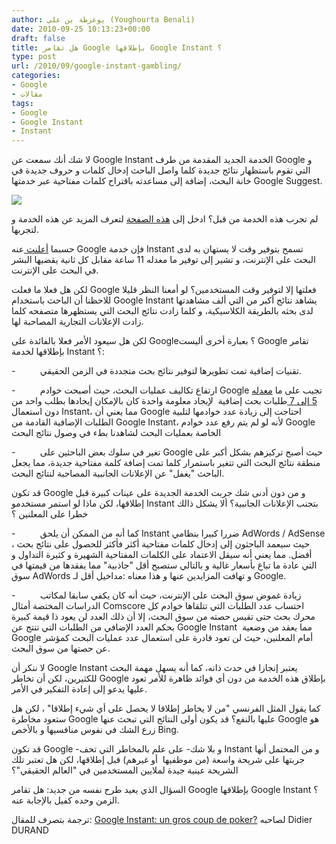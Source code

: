 ```yaml
---
author: يوغرطة بن علي (Youghourta Benali)
date: 2010-09-25 10:13:23+00:00
draft: false
title: هل تقامر Google بإطلاقها Google Instant ؟
type: post
url: /2010/09/google-instant-gambling/
categories:
- Google
- مقالات
tags:
- Google
- Google Instant
- Instant
---
```


لا شك أنك سمعت عن Google Instant الخدمة الجديد المقدمة من طرف Google و التي تقوم باستظهار نتائج جديدة كلما واصل الباحث إدخال كلمات و حروف جديدة في خانة البحث، إضافة إلى مساعدته باقتراح كلمات مفتاحية عبر خدمتها Google Suggest.

[![](http://socialmedia4arab.com/wp-content/uploads/2010/09/google_chocolate_poker_chips.jpg)
](http://socialmedia4arab.com/2010/09/google-instant-gambling/)

لم تجرب هذه الخدمة من قبل؟ ادخل إلى [هذه الصفحة](http://www.google.com/instant/) لتعرف المزيد عن هذه الخدمة و لتجربها.

حسبما [أعلنت ](http://googleblog.blogspot.com/2010/09/search-now-faster-than-speed-of-type.html)عنه Google فإن خدمة Instant تسمح بتوفير وقت لا يستهان به لدى البحث على الإنترنت، و تشير إلى توفير ما معدله 11 ساعة مقابل كل ثانية يقضيها البشر في البحث على الإنترنت.

لكن هل فعلا ما فعلت Google فعلتها إلا لتوفير وقت المستخدمين؟ لو أمعنا النظر قليلا للاحظنا أن الباحث باستخدام Google Instant يشاهد نتائج أكبر من التي ألف مشاهدتها لدى بحثه بالطريقة الكلاسيكية، و كلما زادت نتائج البحث التي يستظهرها متصفحه كلما زادت الإعلانات التجارية المصاحبة لها.

لكن هل سيعود الأمر فعلا بالفائدة على Google؟ بعبارة أخرى أليست Google تقامر بإطلاقها لخدمة Instant ؟:

<!-- more -->

-          تقنيات إضافية تمت تطويرها لتوفير نتائج بحث متجددة في الزمن الحقيقي.

-          ارتفاع تكاليف عمليات البحث، حيث أصبحت خوادم Google تجيب على ما [معدله 5 إلى 7 ](http://googleblog.blogspot.com/2010/09/google-instant-behind-scenes.html) طلبات بحث إضافية  لإيجاد معلومة واحدة كان بالإمكان إيجادها بطلب واحد من دون استعمال Instant، مما يعني أن Google احتاجت إلى زيادة عدد خوادمها لتلبية الطلبات الإضافية القادمة من Google Instant، لأنه لو لم يتم رفع عدد خوادم Google الخاصة بعمليات البحث لشاهدنا بطء في وصول نتائج البحث

-          تغير في سلوك بعض الباحثين على Google حيث أصبح تركيزهم بشكل أكبر على منطقة نتائج البحث التي تتغير باستمرار كلما تمت إضافة كلمة مفتاحية جديدة، مما يجعل الباحث "يغفل" عن الإعلانات الجانبية المصاحبة لنتائج البحث.

قد تكون Google و من دون أدنى شك جربت الخدمة الجديدة على عينات كبيرة قبل إطلاقها، لكن ماذا لو استمر مستخدمو Instant بتجنب الإعلانات الجانبية؟ ألا يشكل ذالك خطرا على المعلنين ؟

-          كما أنه من الممكن أن يلحق Instant ضررا كبيرا بنظامي AdWords / AdSense ، حيث سيعمد الباحثون إلى إدخال كلمات مفتاحية أكثر فأكثر للحصول على نتائج بحث أفضل. مما يعني أنه سيقل الاعتماد على الكلمات المفتاحية الشهيرة و كثيرة التداول و التي عادة ما تباع بأسعار غالية و بالتالي ستصبح أقل "جاذبية" مما يفقدها من قيمتها في سوق AdWords و تهافت المزايدين عنها و هذا معناه :مداخيل أقل لـ Google.

-          زيادة غموض سوق البحث على الإنترنت، حيث أنه كان يكفي سابقا لمكاتب الدراسات المختصة أمثال Comscore احتساب عدد الطلبات التي تتلقاها خوادم كل محرك بحث حتى تقيس حصته من سوق البحث، إلا أن ذلك العدد لن يعود ذا قيمة كبيرة بحكم العدد الإضافي من الطلبات التي تنتج عن Google Instant  مما يعقد من وضعية Google أمام المعلنين، حيث لن تعود قادرة على استعمال عدد عمليات البحث كمؤشر عن حصتها من سوق البحث.

لا ننكر أن Google Instant يعتبر إنجازا في حدث ذاته، كما أنه يسهل مهمة البحث للكثيرين، لكن أن تخاطر Google بإطلاق هذه الخدمة من دون أي فوائد ظاهرة للأمر تعود عليها يدعو إلى إعادة التفكير في الأمر.

كما يقول المثل الفرنسي "من لا يخاطر إطلاقا لا يحصل على أي شيء إطلاقا" ، لكن هل ستعود مخاطرة Google عليها بالنفع؟ قد يكون أولى النتائج التي تبحث عنها Google هو زرع الشك في نفوس منافسيها و بالأخص Bing.

قد تكون Google -و بلا شك- على علم بالمخاطر التي تحف Instant و من المحتمل أنها جربتها على شريحة واسعة (من موظفيها  أو غيرهم) قبل إطلاقها، لكن هل تعتبر تلك الشريحة عينية جيدة لملايين المستخدمين في "العالم الحقيقي"؟

السؤال الذي يعيد طرح نفسه من جديد: هل تقامر Google بإطلاقها Google Instant ؟ الزمن وحده كفيل بالإجابة عنه.

ترجمة بتصرف للمقال: [Google Instant: un gros coup de poker?](http://media-tech.blogspot.com/2010/09/google-instant-un-gros-coup-de-poker.html) لصاحبه Didier DURAND
